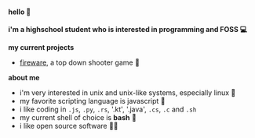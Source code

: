 #### hello 👋

**i'm a highschool student who is interested in programming and FOSS 💻**


**my current projects**
- [fireware](http://github.com/hcandar/fireware), a top down shooter game 🔫

**about me**
- i'm very interested in unix and unix-like systems, especially linux 🐧
- my favorite scripting language is javascript 📜
- i like coding in `.js`, `.py`, `.rs`, '.kt', '.java', `.cs`, `.c` and `.sh`
- my current shell of choice is **bash** 🐚
- i like open source software 👨‍💻
